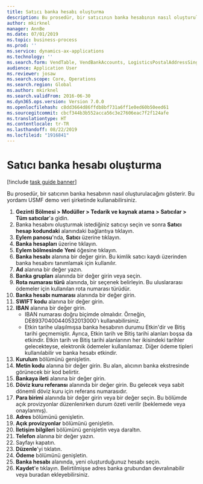 ```yaml
---
title: Satıcı banka hesabı oluşturma
description: Bu prosedür, bir satıcının banka hesabının nasıl oluşturulacağını gösterir.
author: mkirknel
manager: AnnBe
ms.date: 07/01/2019
ms.topic: business-process
ms.prod: ''
ms.service: dynamics-ax-applications
ms.technology: ''
ms.search.form: VendTable, VendBankAccounts, LogisticsPostalAddressSingle
audience: Application User
ms.reviewer: josaw
ms.search.scope: Core, Operations
ms.search.region: Global
ms.author: mkirknel
ms.search.validFrom: 2016-06-30
ms.dyn365.ops.version: Version 7.0.0
ms.openlocfilehash: c8dd3664d86ffdb8bf731a6ff1e0ed60b50eed61
ms.sourcegitcommit: cbcf344b3b552acca56c3e27606eac7f2f124afe
ms.translationtype: HT
ms.contentlocale: tr-TR
ms.lasthandoff: 08/22/2019
ms.locfileid: "1916841"
---
```

# <a name="create-a-vendor-bank-account"></a>Satıcı banka hesabı oluşturma

[!include [task guide banner](../../includes/task-guide-banner.md)]

Bu prosedür, bir satıcının banka hesabının nasıl oluşturulacağını gösterir. Bu yordamı USMF demo veri şirketinde kullanabilirsiniz.

1. **Gezinti Bölmesi > Modüller > Tedarik ve kaynak atama > Satıcılar > Tüm satıcılar**'a gidin.
2. Banka hesabını oluşturmak istediğiniz satıcıyı seçin ve sonra **Satıcı hesap kodundaki** alanındaki bağlantıya tıklayın.
3. **Eylem panosu**'nda, **Satıcı** üzerine tıklayın.
4. **Banka hesapları** üzerine tıklayın.
5. **Eylem bölmesinde** **Yeni** öğesine tıklayın.
6. **Banka hesabı** alanına bir değer girin. Bu kimlik satıcı kaydı üzerinden banka hesabını tanımlamak için kullanılır.  
7. **Ad** alanına bir değer yazın.
8. **Banka grupları** alanında bir değer girin veya seçin.
9. **Rota numarası türü** alanında, bir seçenek belirleyin. Bu uluslararası ödemeler için kullanılan rota numarası türüdür.  
10. **Banka hesabı numarası** alanında bir değer girin.
11. **SWIFT kodu** alanına bir değer girin.
12. **IBAN** alanına bir değer girin.
    - IBAN numarası doğru biçimde olmalıdır. Örneğin, DE89370400440532013000'ı kullanabilirsiniz.  
    - Etkin tarihe ulaşılmışsa banka hesabının durumu Etkin'dir ve Bitiş tarihi geçmemiştir. Ayrıca, Etkin tarih ve Bitiş tarihi alanları boşsa da etkindir. Etkin tarih ve Bitiş tarihi alanlarının her ikisindeki tarihler gelecekteyse, elektronik ödemeler kullanılamaz. Diğer ödeme tipleri kullanılabilir ve banka hesabı etkindir.  
13. **Kurulum** bölümünü genişletin.
14. **Metin kodu** alanına bir değer girin. Bu alan, alıcının banka ekstresinde görünecek bir kod belirtir.  
15. **Bankaya ileti** alanına bir değer girin.
16. **Döviz kuru referansı** alanında bir değer girin. Bu gelecek veya sabit dönemli döviz kuru için referans numarasıdır.
17. **Para birimi** alanında bir değer girin veya bir değer seçin. Bu bölümde açık provizyonlar düzenlenirken durum özeti verilir (beklemede veya onaylanmış).  
18. **Adres** bölümünü genişletin.
19. **Açık provizyonlar** bölümünü genişletin.
20. **İletişim bilgileri** bölümünü genişletin veya daraltın.
21. **Telefon** alanına bir değer yazın.
22. Sayfayı kapatın.
23. **Düzenle**'yi tıklatın.
24. **Ödeme** bölümünü genişletin.
25. **Banka hesabı** alanında, yeni oluşturduğunuz hesabı seçin.
26. **Kaydet**'e tıklayın. Belirtilmişse adres banka grubundan devralınabilir veya buradan ekleyebilirsiniz.  

